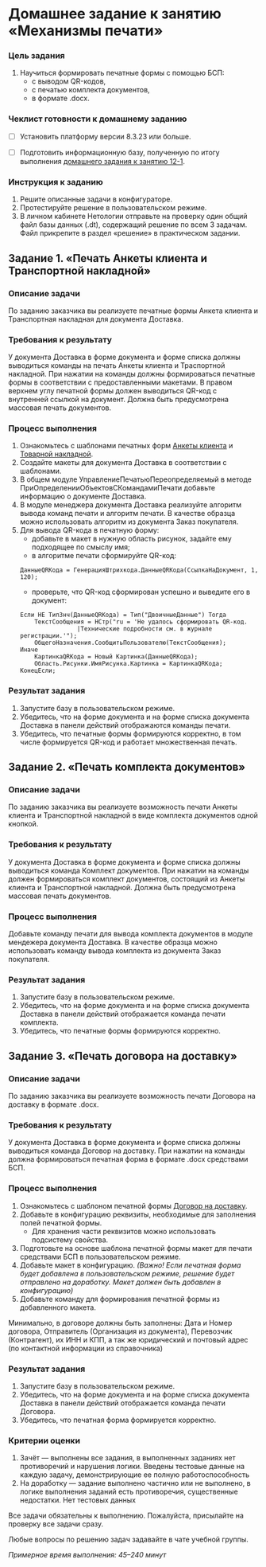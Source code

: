 # Домашнее задание к занятию «Механизмы печати»

### Цель задания

1. Научиться формировать печатные формы с помощью БСП:
    - с выводом QR-кодов,
    - с печатью комплекта документов,
    - в формате .docx.

### Чеклист готовности к домашнему заданию

- [ ] Установить платформу версии 8.3.23 или больше.
- [ ] Подготовить информационную базу, полученную по итогу выполнения [домашнего задания к занятию 12-1](homework-12-1.md).


### Инструкция к заданию

1. Решите описанные задачи в конфигураторе.
2. Протестируйте решение в пользовательском режиме.
3. В личном кабинете Нетологии отправьте на проверку один общий файл базы данных (.dt), содержащий решение по всем 3 задачам. Файл прикрепите в раздел «решение» в практическом задании.

## Задание 1. «Печать Анкеты клиента и Транспортной накладной»

### Описание задачи
По заданию заказчика вы реализуете печатные формы Анкета клиента и Транспортная накладная для документа Доставка.

### Требования к результату
У документа Доставка в форме документа и форме списка должны выводиться команды на печать Анкеты клиента и Траспортной накладной.
При нажатии на команды должны формироваться печатные формы в соответствии с предоставленными макетами. В правом верхнем углу печатной формы должен выводиться QR-код с внутренней ссылкой на документ.
Должна быть предусмотрена массовая печать документов.

### Процесс выполнения
1. Ознакомьтесь с шаблонами печатных форм [Анкеты клиента](src/questionary.xlsx) и [Товарной накладной](src/transport.xlsx).
2. Создайте макеты для документа Доставка в соответствии с шаблонами.
3. В общем модуле УправлениеПечатьюПереопределяемый в методе ПриОпределенииОбъектовСКомандамиПечати добавьте информацию о документе Доставка.
4. В модуле менеджера документа Доставка реализуйте алгоритм вывода команд печати и алгоритм печати. В качестве образца можно использовать алгоритм из документа Заказ покупателя.
5. Для вывода QR-кода в печатную форму:
    - добавьте в макет в нужную область рисунок, задайте ему подходящее по смыслу имя;
    - в алгоритме печати сформируйте QR-код:
    ```bsl
	ДанныеQRКода = ГенерацияШтрихкода.ДанныеQRКода(СсылкаНаДокумент, 1, 120);
    ```
    - проверьте, что QR-код сформирован успешно и выведите его в документ:
    ```bsl
    Если НЕ ТипЗнч(ДанныеQRКода) = Тип("ДвоичныеДанные") Тогда
        ТекстСообщения = НСтр("ru = 'Не удалось сформировать QR-код.
                    |Технические подробности см. в журнале регистрации.'");
        ОбщегоНазначения.СообщитьПользователю(ТекстСообщения);
    Иначе
        КартинкаQRКода = Новый Картинка(ДанныеQRКода);
        Область.Рисунки.ИмяРисунка.Картинка = КартинкаQRКода;
    КонецЕсли;		
    ```

### Результат задания
1. Запустите базу в пользовательском режиме.
2. Убедитесь, что на форме документа и на форме списка документа Доставка в панели действий отображаются команды печати.
3. Убедитесь, что печатные формы формируются корректно, в том числе формируется QR-код и работает множественная печать.

## Задание 2. «Печать комплекта документов»

### Описание задачи
По заданию заказчика вы реализуете возможность печати Анкеты клиента и Транспортной накладной в виде комплекта документов одной кнопкой.

### Требования к результату
У документа Доставка в форме документа и форме списка должны выводиться команда Комплект документов.
При нажатии на команды должен формироваться комплект документов, состоящий из Анкеты клиента и Транспортной накладной.
Должна быть предусмотрена массовая печать документов.

### Процесс выполнения
Добавьте команду печати для вывода комплекта документов в модуле мендежера документа Доставка. В качестве образца можно использовать команду вывода комплекта из документа Заказ покупателя.

### Результат задания
1. Запустите базу в пользовательском режиме.
2. Убедитесь, что на форме документа и на форме списка документа Доставка в панели действий отображается команда печати комплекта.
3. Убедитесь, что печатные формы формируются корректно.

## Задание 3. «Печать договора на доставку»

### Описание задачи
По заданию заказчика вы реализуете возможность печати Договора на доставку в формате .docx.

### Требования к результату
У документа Доставка в форме документа и форме списка должны выводиться команда Договор на доставку.
При нажатии на команды должна формироваться печатная форма в формате .docx средствами БСП.

### Процесс выполнения
1. Ознакомьтесь с шаблоном печатной формы [Договор на доставку](src/contract.docx).
2. Добавьте в конфигурацию реквизиты, необходимые для заполнения полей печатной формы. 
    * Для хранения части реквизитов можно использовать подсистему свойства.
3. Подготовьте на основе шаблона печатной формы макет для печати средствами БСП в пользовательском режиме.
4. Добавьте макет в конфигурацию. _(Важно! Если печатная форма будет добавлена в пользовательском режиме, решение будет отправлено на доработку. Макет должен быть добавлен в конфигурацию)_
5. Добавьте команду для формирования печатной формы из добавленного макета.

Минимально, в договоре должны быть заполнены: Дата и Номер договора, Отправитель (Организация из документа), Перевозчик (Контрагент), их ИНН и КПП, а так же юридический и почтовый адрес (по контактной информации из справочника)

### Результат задания
1. Запустите базу в пользовательском режиме.
2. Убедитесь, что на форме документа и на форме списка документа Доставка в панели действий отображается команда печати Договора.
3. Убедитесь, что печатная форма формируется корректно.

### Критерии оценки

1. Зачёт — выполнены все задания, в выполненных заданиях нет противоречий и нарушения логики. Введены тестовые данные на каждую задачу, демонстрирующие ее полную работоспособность 
2. На доработку — задание выполнено частично или не выполнено, в логике выполнения заданий есть противоречия, существенные недостатки. Нет тестовых данных

Все задачи обязательны к выполнению. Пожалуйста, присылайте на проверку все задачи сразу.

Любые вопросы по решению задач задавайте в чате учебной группы.

*Примерное время выполнения: 45–240 минут*
